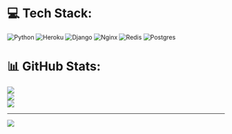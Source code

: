 
# 💻 Tech Stack:
![Python](https://img.shields.io/badge/python-3670A0?style=for-the-badge&logo=python&logoColor=ffdd54) ![Heroku](https://img.shields.io/badge/heroku-%23430098.svg?style=for-the-badge&logo=heroku&logoColor=white) ![Django](https://img.shields.io/badge/django-%23092E20.svg?style=for-the-badge&logo=django&logoColor=white) ![Nginx](https://img.shields.io/badge/nginx-%23009639.svg?style=for-the-badge&logo=nginx&logoColor=white) ![Redis](https://img.shields.io/badge/redis-%23DD0031.svg?style=for-the-badge&logo=redis&logoColor=white) ![Postgres](https://img.shields.io/badge/postgres-%23316192.svg?style=for-the-badge&logo=postgresql&logoColor=white)
# 📊 GitHub Stats:
![](https://github-readme-stats.vercel.app/api?username=ghoulsss&theme=dark&hide_border=true&include_all_commits=false&count_private=false)<br/>
![](https://github-readme-streak-stats.herokuapp.com/?user=ghoulsss&theme=dark&hide_border=true)<br/>
![](https://github-readme-stats.vercel.app/api/top-langs/?username=ghoulsss&theme=dark&hide_border=true&include_all_commits=false&count_private=false&layout=compact)

---
[![](https://visitcount.itsvg.in/api?id=ghoulsss&icon=0&color=0)](https://visitcount.itsvg.in)

<!-- Proudly created with GPRM ( https://gprm.itsvg.in ) -->
